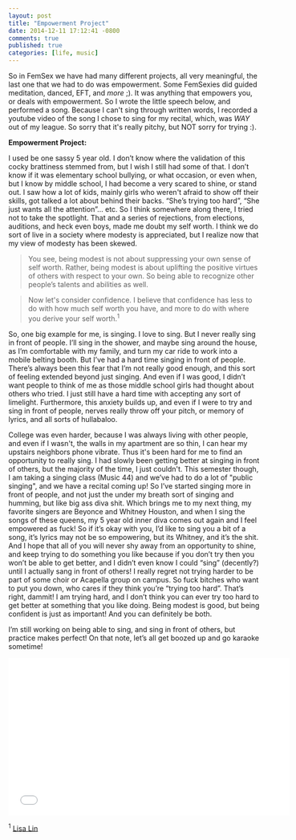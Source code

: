 ```yaml
---
layout: post
title: "Empowerment Project"
date: 2014-12-11 17:12:41 -0800
comments: true
published: true
categories: [life, music]
---
```


So in FemSex we have had many different projects, all very meaningful, the last one that we had to do was empowerment. Some FemSexies did guided meditation, danced, EFT, and *more* ;). It was anything that empowers you, or deals with empowerment. So I wrote the little speech below, and performed a song. Because I can't sing through written words, I recorded a youtube video of the song I chose to sing for my recital, which, was *WAY* out of my league. So sorry that it's really pitchy, but NOT sorry for trying :). 

**Empowerment Project:**

I used  be one sassy 5 year old. I don’t know where the validation of this cocky brattiness stemmed from, but I wish I still had some of that. I don’t know if it was elementary school bullying, or what occasion, or even when, but I know by middle school, I had become a very scared to shine, or stand out. I saw how a lot of kids, mainly girls who weren't afraid to show off their skills, got talked a lot about behind their backs. “She’s trying too hard”, “She just wants all the attention”… etc. So I think somewhere along there, I tried not to take the spotlight. That and a series of rejections, from elections, auditions, and heck even boys, made me doubt my self worth. I think we do sort of live in a society where modesty is appreciated, but I realize now that my view of modesty has been skewed. 

>You see, being modest is not about suppressing your own sense of self worth. Rather, being modest is about uplifting the positive virtues of others with respect to your own. So being able to recognize other people’s talents and abilities as well. 

>Now let's consider confidence. I believe that confidence has less to do with how much self worth you have, and more to do with where you derive your self worth.<sup>1</sup>

<!--more-->

So, one big example for me, is singing. I love to sing. But I never really sing in front of people. I’ll sing in the shower, and maybe sing around the house, as I’m comfortable with my family, and turn my car ride to work into a mobile belting booth. But I’ve had a hard time singing in front of people.  There’s always been this fear that I’m not really good enough, and this sort of feeling extended beyond just singing. And even if I was good, I didn’t want people to think of me as those middle school girls had thought about others who tried. I just still have a hard time with accepting any sort of limelight. Furthermore, this anxiety builds up, and even if I were to try and sing in front of people, nerves really throw off your pitch, or memory of lyrics, and all sorts of hullabaloo. 

College was even harder, because I was always living with other people, and even if I wasn't, the walls in my apartment are so thin, I can hear my upstairs neighbors phone vibrate. Thus it's been hard for me to find an opportunity to really sing. I had slowly been getting better at singing in front of others, but the majority of the time, I just couldn't. This semester though, I am taking a singing class (Music 44) and we’ve had to do a lot of "public singing", and we have a recital coming up! So I’ve started singing more in front of people, and not just the under my breath sort of singing and humming, but like big ass diva shit. Which brings me to my next thing, my favorite singers are Beyonce and Whitney Houston, and when I sing the songs of these queens, my 5 year old inner diva comes out again and I feel empowered as fuck! So if it’s okay with you, I’d like to sing you a bit of a song, it’s lyrics may not be so empowering, but its Whitney, and it’s the shit. And I hope that all of you will never shy away from an opportunity to shine, and keep trying to do something you like because if you don’t try then you won’t be able to get better, and I didn’t even know I could “sing” (decently?) until I actually sang in front of others! I really regret not trying harder to be part of some choir or Acapella group on campus. So fuck bitches who want to put you down, who cares if they think you’re “trying too hard”. That’s right, dammit! I am trying hard, and I don’t think you can ever try too hard to get better at something that you like doing. Being modest is good, but being confident is just as important! And you can definitely be both. 

I’m still working on being able to sing, and sing in front of others, but practice makes perfect! On that note, let’s all get boozed up and go karaoke sometime! 


<iframe width="560" height="315" src="//www.youtube.com/embed/yzrK2X60_VY?start=3" frameborder="0" allowfullscreen></iframe>

<sup>1</sup> [Lisa Lin](http://qr.ae/qHKDm)
